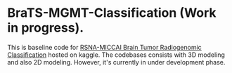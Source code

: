 # BraTS-MGMT-Classification (Work in progress).

This is baseline code for [RSNA-MICCAI Brain Tumor Radiogenomic Classification](https://www.kaggle.com/c/rsna-miccai-brain-tumor-radiogenomic-classification) hosted on kaggle. The codebases consists with 3D modeling and also 2D modeling. However, it's currently in under development phase. 
